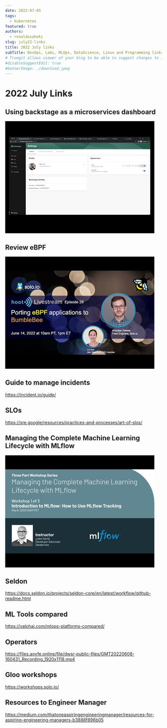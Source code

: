 ```yaml
---
date: 2022-07-05
tags:
  - kubernetes
featured: true
authors:
  - ronaldosaheki
slug: july22-links
title: 2022 July links
subTitle: DevOps, Labs, MLOps, DataScience, Linux and Programming links.
# Truegit allows viewer of your blog to be able to suggest changes to it. To disable that, use this flag.
#disableSuggestEdit: true
#bannerImage: ./download.jpeg
---
```


# 2022 July Links

## Using backstage as a microservices dashboard

[![Using backstage](backstage0.jpeg "Back stage")](https://www.youtube.com/watch?v=qFP_CcLp0Ao)

## Review eBPF

[![Porting eBPF applications to BumbleBee](ebpf0.jpeg)](https://www.youtube.com/watch?v=NQcOQ1-sJII)

## Guide to manage incidents

https://incident.io/guide/

## SLOs

https://sre.google/resources/practices-and-processes/art-of-slos/

## Managing the Complete Machine Learning Lifecycle with MLflow

[![Introduction to MLFlow](mlflow0.jpeg)](https://youtu.be/x3cxvsUFVZA)

## Seldon

https://docs.seldon.io/projects/seldon-core/en/latest/workflow/github-readme.html

## ML Tools compared

https://valohai.com/mlops-platforms-compared/

## Operators

https://files.aoyfe.online/file/dwsr-public-files/GMT20220608-160431_Recording_1920x1118.mp4

## Gloo workshops

https://workshops.solo.io/

## Resources to Engineer Manager

https://medium.com/thatoneaspiringengineeringmanager/resources-for-aspiring-engineering-managers-b3888f896b05
